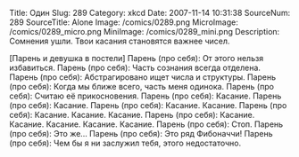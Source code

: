 Title: Один 
Slug: 289 
Category: xkcd 
Date: 2007-11-14 10:31:38 
SourceNum: 289 
SourceTitle: Alone 
Image: /comics/0289.png 
MicroImage: /comics/0289_micro.png 
MiniImage: /comics/0289_mini.png 
Description: Сомнения ушли. Твои касания становятся важнее чисел. 

[Парень и девушка в постели]
Парень (про себя): От этого нельзя избавиться.
Парень (про себя): Часть сознания всегда отделена.
Парень (про себя): Абстрагировано ищет числа и структуры.
Парень (про себя): Когда мы ближе всего, часть меня одинока.
Парень (про себя): Считаю её прикосновения.
Парень (про себя): Касание.
Парень (про себя): Касание.
Парень (про себя): Касание. Касание.
Парень (про себя): Касание. Касание. Касание.
Парень (про себя): Касание. Касание. Касание. Касание. Касание.
Парень (про себя): Стоп.
Парень (про себя): Это же…
Парень (про себя): Это ряд Фибоначчи!
Парень (про себя): Чем бы я ни заслужил тебя, этого недостаточно.